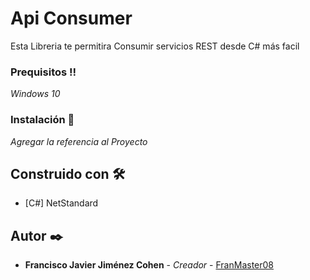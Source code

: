 # Api Consumer
Esta Libreria te permitira Consumir servicios REST desde C# más facil

### Prequisitos ‼️
_Windows 10_

### Instalación 🔧


_Agregar la referencia al Proyecto_


## Construido con 🛠️

* [C#] NetStandard

## Autor ✒️

* **Francisco Javier Jiménez Cohen** - *Creador* - [FranMaster08](https://github.com/FranMaster08)





